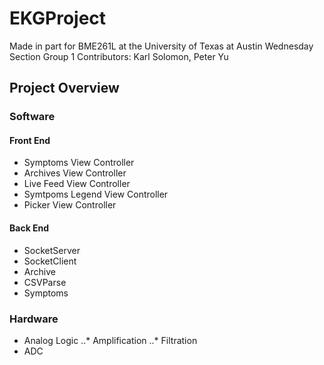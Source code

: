 # EKGProject
Made in part for BME261L at the University of Texas at Austin
Wednesday Section Group 1
Contributors: Karl Solomon, Peter Yu

## Project Overview

### Software 

#### Front End
* Symptoms View Controller
* Archives View Controller
* Live Feed View Controller
* Symtpoms Legend View Controller
* Picker View Controller

#### Back End
* SocketServer
* SocketClient
* Archive
* CSVParse
* Symptoms

### Hardware
* Analog Logic
..* Amplification
..* Filtration
* ADC
